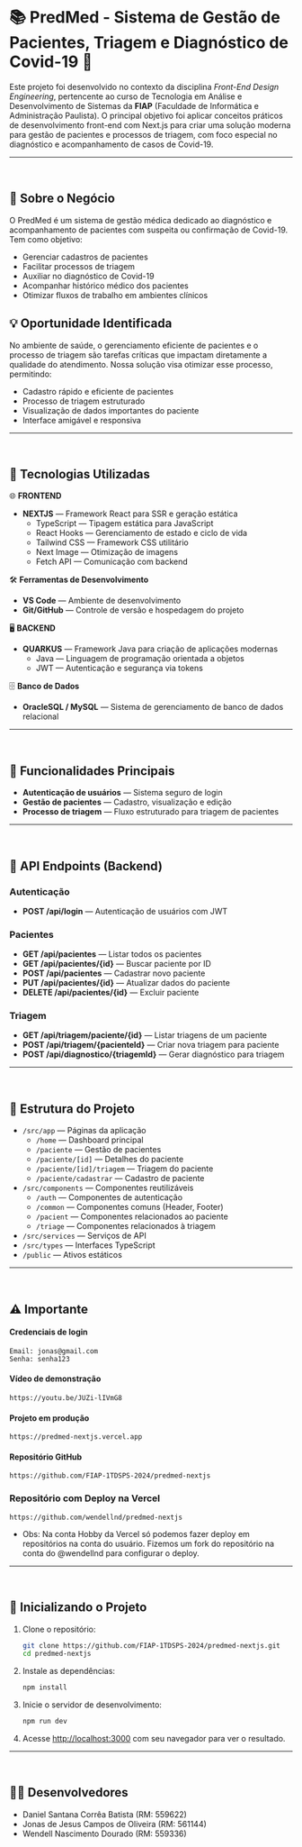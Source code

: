 # 📚 PredMed - Sistema de Gestão de Pacientes, Triagem e Diagnóstico de Covid-19 🏥

Este projeto foi desenvolvido no contexto da disciplina _Front-End Design Engineering_, pertencente ao curso de Tecnologia em Análise e Desenvolvimento de Sistemas da **FIAP** (Faculdade de Informática e Administração Paulista). O principal objetivo foi aplicar conceitos práticos de desenvolvimento front-end com Next.js para criar uma solução moderna para gestão de pacientes e processos de triagem, com foco especial no diagnóstico e acompanhamento de casos de Covid-19.

---

&nbsp;

## 🧩 Sobre o Negócio

O PredMed é um sistema de gestão médica dedicado ao diagnóstico e acompanhamento de pacientes com suspeita ou confirmação de Covid-19. Tem como objetivo:

- Gerenciar cadastros de pacientes
- Facilitar processos de triagem
- Auxiliar no diagnóstico de Covid-19
- Acompanhar histórico médico dos pacientes
- Otimizar fluxos de trabalho em ambientes clínicos

## 💡 Oportunidade Identificada

No ambiente de saúde, o gerenciamento eficiente de pacientes e o processo de triagem são tarefas críticas que impactam diretamente a qualidade do atendimento. Nossa solução visa otimizar esse processo, permitindo:

- Cadastro rápido e eficiente de pacientes
- Processo de triagem estruturado
- Visualização de dados importantes do paciente
- Interface amigável e responsiva

---

&nbsp;

## 🧩 Tecnologias Utilizadas

🌐 **FRONTEND**

- **NEXTJS** — Framework React para SSR e geração estática
  - TypeScript — Tipagem estática para JavaScript
  - React Hooks — Gerenciamento de estado e ciclo de vida
  - Tailwind CSS — Framework CSS utilitário
  - Next Image — Otimização de imagens
  - Fetch API — Comunicação com backend

🛠️ **Ferramentas de Desenvolvimento**

- **VS Code** — Ambiente de desenvolvimento
- **Git/GitHub** — Controle de versão e hospedagem do projeto

🖥️ **BACKEND**

- **QUARKUS** — Framework Java para criação de aplicações modernas
  - Java — Linguagem de programação orientada a objetos
  - JWT — Autenticação e segurança via tokens

🗄️ **Banco de Dados**

- **OracleSQL / MySQL** — Sistema de gerenciamento de banco de dados relacional

---

&nbsp;

## 📱 Funcionalidades Principais

- **Autenticação de usuários** — Sistema seguro de login
- **Gestão de pacientes** — Cadastro, visualização e edição
- **Processo de triagem** — Fluxo estruturado para triagem de pacientes

---

&nbsp;

## 🔌 API Endpoints (Backend)

### Autenticação

- **POST /api/login** — Autenticação de usuários com JWT

### Pacientes

- **GET /api/pacientes** — Listar todos os pacientes
- **GET /api/pacientes/{id}** — Buscar paciente por ID
- **POST /api/pacientes** — Cadastrar novo paciente
- **PUT /api/pacientes/{id}** — Atualizar dados do paciente
- **DELETE /api/pacientes/{id}** — Excluir paciente

### Triagem

- **GET /api/triagem/paciente/{id}** — Listar triagens de um paciente
- **POST /api/triagem/{pacienteId}** — Criar nova triagem para paciente
- **POST /api/diagnostico/{triagemId}** — Gerar diagnóstico para triagem

---

&nbsp;

## 🧪 Estrutura do Projeto

- `/src/app` — Páginas da aplicação
  - `/home` — Dashboard principal
  - `/paciente` — Gestão de pacientes
  - `/paciente/[id]` — Detalhes do paciente
  - `/paciente/[id]/triagem` — Triagem do paciente
  - `/paciente/cadastrar` — Cadastro de paciente
- `/src/components` — Componentes reutilizáveis
  - `/auth` — Componentes de autenticação
  - `/common` — Componentes comuns (Header, Footer)
  - `/pacient` — Componentes relacionados ao paciente
  - `/triage` — Componentes relacionados à triagem
- `/src/services` — Serviços de API
- `/src/types` — Interfaces TypeScript
- `/public` — Ativos estáticos

---

&nbsp;

## ⚠️ Importante

#### Credenciais de login

```
Email: jonas@gmail.com
Senha: senha123
```

#### Vídeo de demonstração

```
https://youtu.be/JUZi-lIVmG8
```

#### Projeto em produção

```
https://predmed-nextjs.vercel.app
```

#### Repositório GitHub

```
https://github.com/FIAP-1TDSPS-2024/predmed-nextjs
```

### Repositório com Deploy na Vercel

```
https://github.com/wendellnd/predmed-nextjs
```

- Obs: Na conta Hobby da Vercel só podemos fazer deploy em repositórios na conta do usuário. Fizemos um fork do repositório na conta do @wendellnd para configurar o deploy.

---

&nbsp;

## 🚀 Inicializando o Projeto

1. Clone o repositório:

   ```bash
   git clone https://github.com/FIAP-1TDSPS-2024/predmed-nextjs.git
   cd predmed-nextjs
   ```

2. Instale as dependências:

   ```bash
   npm install
   ```

3. Inicie o servidor de desenvolvimento:

   ```bash
   npm run dev
   ```

4. Acesse [http://localhost:3000](http://localhost:3000) com seu navegador para ver o resultado.

---

&nbsp;

## 🧑‍💻 Desenvolvedores

- Daniel Santana Corrêa Batista (RM: 559622)
- Jonas de Jesus Campos de Oliveira (RM: 561144)
- Wendell Nascimento Dourado (RM: 559336)
